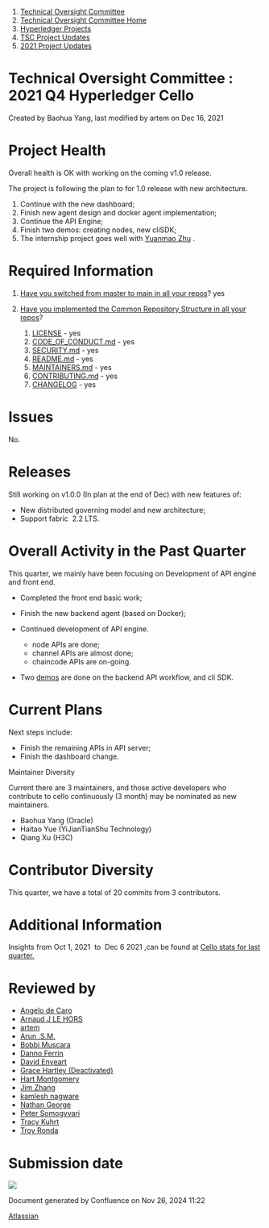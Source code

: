 1. [Technical Oversight Committee](index.html)
2. [Technical Oversight Committee Home](Technical-Oversight-Committee-Home_21430274.html)
3. [Hyperledger Projects](Hyperledger-Projects_21447704.html)
4. [TSC Project Updates](TSC-Project-Updates_21430854.html)
5. [2021 Project Updates](2021-Project-Updates_21452543.html)

# Technical Oversight Committee : 2021 Q4 Hyperledger Cello

Created by Baohua Yang, last modified by artem on Dec 16, 2021

# Project Health

Overall health is OK with working on the coming v1.0 release. 

The project is following the plan to for 1.0 release with new architecture.

1. Continue with the new dashboard;
2. Finish new agent design and docker agent implementation;
3. Continue the API Engine;
4. Finish two demos: creating nodes, new cliSDK;
5. The internship project goes well with [Yuanmao Zhu](https://lf-hyperledger.atlassian.net/wiki/people/712020:6a1ab58c-74d8-45f1-ad1c-4fc227eb20cf?ref=confluence) .

# Required Information

1. [Have you switched from master to main in all your repos](https://lf-hyperledger.atlassian.net/wiki/display/TSC/Projects+have+two+quarters+to+comply+with+common+repo+structure?focusedCommentId=21452776)? yes
2. [Have you implemented the Common Repository Structure in all your repos](https://tsc.hyperledger.org/repository-structure.html)?
   
   1. [LICENSE](https://github.com/hyperledger/cello/blob/main/LICENSE) - yes
   2. [CODE\_OF\_CONDUCT.md](https://github.com/hyperledger/cello/blob/main/CODE_OF_CONDUCT.md) - yes
   3. [SECURITY.md](https://github.com/hyperledger/cello/blob/main/SECURITY.md) - yes
   4. [README.md](https://github.com/hyperledger/cello/blob/main/README.md) - yes
   5. [MAINTAINERS.md](https://github.com/hyperledger/cello/blob/main/MAINTAINERS.md) - yes
   6. [CONTRIBUTING.md](https://github.com/hyperledger/cello/blob/main/CONTRIBUTING.md) - yes
   7. [CHANGELOG](https://github.com/hyperledger/cello/blob/main/CHANGELOG.md) - yes

# Issues

No.

# Releases

Still working on v1.0.0 (In plan at the end of Dec) with new features of:

- New distributed governing model and new architecture;
- Support fabric  2.2 LTS.

# Overall Activity in the Past Quarter

This quarter, we mainly have been focusing on Development of API engine and front end.

- Completed the front end basic work;
- Finish the new backend agent (based on Docker);
- Continued development of API engine.
  
  - node APIs are done;
  - channel APIs are almost done;
  - chaincode APIs are on-going.
- Two [demos](https://lf-hyperledger.atlassian.net/wiki/display/cello/2021-11-13) are done on the backend API workflow, and cli SDK.

# Current Plans

Next steps include:

- Finish the remaining APIs in API server;
- Finish the dashboard change.

Maintainer Diversity

Current there are 3 maintainers, and those active developers who contribute to cello continuously (3 month) may be nominated as new maintainers. 

- Baohua Yang (Oracle)
- Haitao Yue (YiJianTianShu Technology)
- Qiang Xu (H3C)

# Contributor Diversity

This quarter, we have a total of 20 commits from 3 contributors.

# Additional Information

Insights from Oct 1, 2021  to  Dec 6 2021 ,can be found at [Cello stats for last quarter.](https://insights.lfx.linuxfoundation.org/projects/hyperledger%2Fcello/dashboard;subTab=technical?time=%7B%22from%22%3A%222021-10-01T07%3A00%3A00.000Z%22%2C%22type%22%3A%22absolute%22%2C%22to%22%3A%222021-12-06T08%3A00%3A00.000Z%22%7D)

# Reviewed by

- [Angelo de Caro](https://lf-hyperledger.atlassian.net/wiki/people/70121:d6b0f0e4-825f-4f16-88e1-4d14e95f2f10?ref=confluence)
- [Arnaud J LE HORS](https://lf-hyperledger.atlassian.net/wiki/people/70121:0e75e3b8-500a-4067-9f7e-ed46e91bcb9d?ref=confluence)
- [artem](https://lf-hyperledger.atlassian.net/wiki/people/557058:5196a62e-7a77-4c97-8180-ae5a5992fb63?ref=confluence)
- [Arun .S.M.](https://lf-hyperledger.atlassian.net/wiki/people/621a0e5097d313006ba7386a?ref=confluence)
- [Bobbi Muscara](https://lf-hyperledger.atlassian.net/wiki/people/5c4cb1b7d8bbb7445c0a457e?ref=confluence)
- [Danno Ferrin](https://lf-hyperledger.atlassian.net/wiki/people/5b7f2d80c4e4892a5b789551?ref=confluence)
- [David Enyeart](https://lf-hyperledger.atlassian.net/wiki/people/712020:30d7e775-8a5d-4896-8950-8da2af027639?ref=confluence)
- [Grace Hartley (Deactivated)](https://lf-hyperledger.atlassian.net/wiki/people/5c3e0cd1ff324728a1db2448?ref=confluence)
- [Hart Montgomery](https://lf-hyperledger.atlassian.net/wiki/people/712020:86f447c0-86dc-43b3-ac03-6a31923bbb84?ref=confluence)
- [Jim Zhang](https://lf-hyperledger.atlassian.net/wiki/people/712020:e39af0bd-79c1-49e2-887c-a74cef87f822?ref=confluence)
- [kamlesh nagware](https://lf-hyperledger.atlassian.net/wiki/people/557058:8e1fc425-f938-4b39-ad13-9cd8b0ddde52?ref=confluence)
- [Nathan George](https://lf-hyperledger.atlassian.net/wiki/people/712020:3e7556ab-cdb8-47f5-8b68-12a3378021fd?ref=confluence)
- [Peter Somogyvari](https://lf-hyperledger.atlassian.net/wiki/people/557058:cae262a4-be99-4f5e-a36e-bf20a5c795f2?ref=confluence)
- [Tracy Kuhrt](https://lf-hyperledger.atlassian.net/wiki/people/712020:eb6ae9c3-aa8e-40ba-9dab-a6969b1ac52e?ref=confluence)
- [Troy Ronda](https://lf-hyperledger.atlassian.net/wiki/people/557058:c854f35a-2b58-4be3-9003-ca2a67495580?ref=confluence)

# Submission date

![](plugins/servlet/confluence/placeholder/unknown-macro)

Document generated by Confluence on Nov 26, 2024 11:22

[Atlassian](http://www.atlassian.com/)
